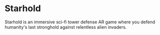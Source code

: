 # Starhold
Starhold is an immersive sci-fi tower defense AR game where you defend humanity's last stronghold against relentless alien invaders.
